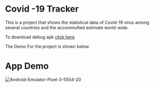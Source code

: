 # Covid -19 Tracker


This is a project that shows the statistical data of Covid-19 virus among several countries and the accommulted estimate world-wide.



To download debug apk [click here ](https://drive.google.com/file/d/13SqLj1HurrQuR69d8U9avydoVqALcNfk/view?usp=sharing)




The Demo For the project is shown below





# App Demo
![Android-Emulator-Pixel-3-5554-20](https://user-images.githubusercontent.com/42491873/90890187-67e50400-e3b1-11ea-9557-8675a79492d7.gif)


